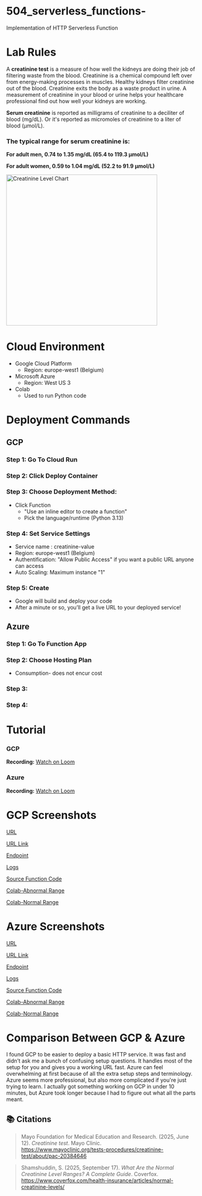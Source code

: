 # 504_serverless_functions-
Implementation of HTTP Serverless Function

# Lab Rules
A **creatinine test** is a measure of how well the kidneys are doing their job of filtering waste from the blood.
Creatinine is a chemical compound left over from energy-making processes in muscles. Healthy kidneys filter creatinine out of the blood. Creatinine exits the body as a waste product in urine.
A measurement of creatinine in your blood or urine helps your healthcare professional find out how well your kidneys are working.

**Serum creatinine** is reported as milligrams of creatinine to a deciliter of blood (mg/dL). Or it's reported as micromoles of creatinine to a liter of blood (µmol/L). 

### The typical range for serum creatinine is:

**For adult men, 0.74 to 1.35 mg/dL (65.4 to 119.3 µmol/L)**

**For adult women, 0.59 to 1.04 mg/dL (52.2 to 91.9 µmol/L)**

<img src="https://cms-img.coverfox.com/Normal-Creatinine-Level-Ranges.jpeg" alt="Creatinine Level Chart" width="400"/>

# Cloud Environment
- Google Cloud Platform
  - Region: europe-west1 (Belgium)
- Microsoft Azure
  - Region: West US 3
- Colab
  - Used to run Python code

# Deployment Commands
## GCP
### Step 1: Go To Cloud Run
### Step 2: Click Deploy Container
### Step 3: Choose Deployment Method:
  - Click Function
    - "Use an inline editor to create a function"
    - Pick the language/runtime (Python 3.13)
### Step 4: Set Service Settings
  - Service name : creatinine-value
  - Region: europe-west1 (Belgium)
  - Authentification: "Allow Public Access" if you want a public URL anyone can access
  - Auto Scaling: Maximum instance "1"
### Step 5: Create
- Google will build and deploy your code
- After a minute or so, you’ll get a live URL to your deployed service!

## Azure
### Step 1: Go To Function App
### Step 2: Choose Hosting Plan
  - Consumption- does not encur cost
### Step 3:
### Step 4:

# Tutorial 
### GCP
**Recording:** [Watch on Loom](https://www.loom.com/share/6d115989ca4848798dafc7fd8ed8f2b9?sid=c2155c02-f3d5-4c87-bfc3-8ef504da48d5)

### Azure
**Recording:** [Watch on Loom](https://www.loom.com/share/572edcf9c34a4f9192a18ba4f4016b87?sid=4f48a1eb-a3cb-43b2-b5f5-7e7cfed75608)

# GCP Screenshots
[URL](gcp/URL.png)

[URL Link](https://creatinine-value-949334408153.europe-west1.run.app)

[Endpoint](gcp/Live_Endpoint.png)

[Logs](gcp/Logs.png)

[Source Function Code](gcp/Source_Function_Code.png)

[Colab-Abnormal Range](gcp/Abnormal.png)

[Colab-Normal Range](gcp/Normal.png)

# Azure Screenshots
[URL](azure/URL.png)

[URL Link](https://creatinine-values-ehf2hfazgmeueagn.westus3-01.azurewebsites.net)

[Endpoint](azure/Live_Endpoint.png)

[Logs](azure/Logs.png)

[Source Function Code](azure/Source_Function_Code.png)

[Colab-Abnormal Range](azure/Abnormal.png)

[Colab-Normal Range](azure/Normal.png)

# Comparison Between GCP & Azure 
I found GCP to be easier to deploy a basic HTTP service. It was fast and didn’t ask me a bunch of confusing setup questions. It handles most of the setup for you and gives you a working URL fast. Azure can feel overwhelming at first because of all the extra setup steps and terminology. Azure seems more professional, but also more complicated if you're just trying to learn. I actually got something working on GCP in under 10 minutes, but Azure took longer because I had to figure out what all the parts meant.

## 📚 Citations

> Mayo Foundation for Medical Education and Research. (2025, June 12). *Creatinine test*. Mayo Clinic.  
> https://www.mayoclinic.org/tests-procedures/creatinine-test/about/pac-20384646

> Shamshuddin, S. (2025, September 17). *What Are the Normal Creatinine Level Ranges? A Complete Guide*. Coverfox.  
> https://www.coverfox.com/health-insurance/articles/normal-creatinine-levels/
